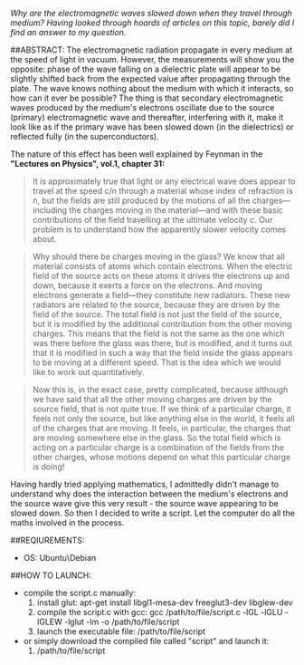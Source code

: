 *Why are the electromagnetic waves slowed down when they travel through medium? Having looked through hoards of articles on this topic, barely did I find an answer to my question.*

##ABSTRACT:
The electromagnetic radiation propagate in every medium at the speed of light in vacuum. However, the measurements will show you the opposite: phase of the wave falling on a dielectric plate will appear to be slightly shifted back from the expected value after propagating through the plate. The wave knows nothing about the medium with which it interacts, so how can it ever be possible? The thing is that secondary electromagnetic waves produced by the medium's electrons oscillate due to the source (primary) electromagnetic wave and thereafter, interfering with it, make it look like as if the primary wave has been slowed down (in the dielectrics) or reflected fully (in the superconductors). 

The nature of this effect has been well explained by Feynman in the **"Lectures on Physics", vol.1, chapter 31:**
> It is approximately true that light or any electrical wave does appear to travel at the speed c/n through a material whose index of refraction is n, but the fields are still produced by the motions of all the charges—including the charges moving in the material—and with these basic contributions of the field travelling at the ultimate velocity c. Our problem is to understand how the apparently slower velocity comes about.

> Why should there be charges moving in the glass? We know that all material consists of atoms which contain electrons. When the electric field of the source acts on these atoms it drives the electrons up and down, because it exerts a force on the electrons. And moving electrons generate a field—they constitute new radiators. These new radiators are related to the source, because they are driven by the field of the source. The total field is not just the field of the source, but it is modified by the additional contribution from the other moving charges. This means that the field is not the same as the one which was there before the glass was there, but is modified, and it turns out that it is modified in such a way that the field inside the glass appears to be moving at a different speed. That is the idea which we would like to work out quantitatively.

> Now this is, in the exact case, pretty complicated, because although we have said that all the other moving charges are driven by the source field, that is not quite true. If we think of a particular charge, it feels not only the source, but like anything else in the world, it feels all of the charges that are moving. It feels, in particular, the charges that are moving somewhere else in the glass. So the total field which is acting on a particular charge is a combination of the fields from the other charges, whose motions depend on what this particular charge is doing!

Having hardly tried applying mathematics, I admittedly didn't manage to understand why does the interaction between the medium's electrons and the source wave give this very result - the source wave appearing to be slowed down. So then I decided to write a script. Let the computer do all the maths involved in the process.

##REQIUREMENTS:
- OS: Ubuntu\Debian

##HOW TO LAUNCH:
- compile the script.c manually:
	1. install glut:
		apt-get install libgl1-mesa-dev freeglut3-dev libglew-dev
	2. compile the script.c with gcc:
		gcc /path/to/file/script.c -lGL -lGLU -lGLEW -lglut -lm -o /path/to/file/script
	3. launch the executable file:
		/path/to/file/script
- or simply download the compiled file called "script" and launch it:
	1. /path/to/file/script
